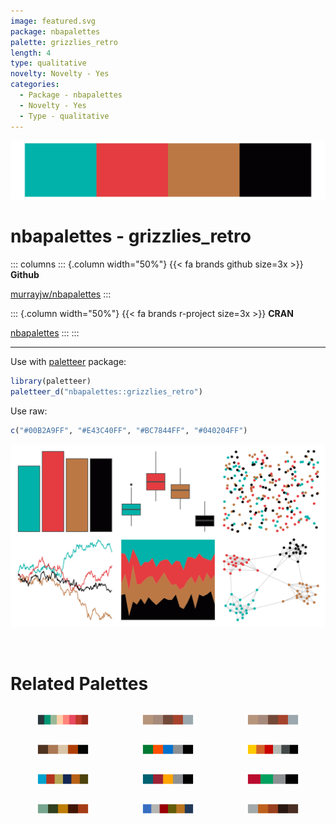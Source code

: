 ```yaml
---
image: featured.svg
package: nbapalettes
palette: grizzlies_retro
length: 4
type: qualitative
novelty: Novelty - Yes
categories:
  - Package - nbapalettes
  - Novelty - Yes
  - Type - qualitative
---
```


![](featured.svg)

# nbapalettes - grizzlies_retro 

::: columns
::: {.column width="50%"}
{{< fa brands github size=3x >}}
**Github**

[murrayjw/nbapalettes](https://github.com/murrayjw/nbapalettes)
:::

::: {.column width="50%"}
{{< fa brands r-project size=3x >}}
**CRAN**

[nbapalettes](https://CRAN.R-project.org/package=nbapalettes)
:::
:::

<hr> 

Use with [paletteer](https://emilhvitfeldt.github.io/paletteer/) package:

```r
library(paletteer)
paletteer_d("nbapalettes::grizzlies_retro")
```

Use raw:

```r
c("#00B2A9FF", "#E43C40FF", "#BC7844FF", "#040204FF")
``` 

![](examples.png) 

<br>

# Related Palettes

<div class="list" style="display: grid; grid-template-columns: auto auto auto;"> <figure class="figure">
<a href="../../awtools/a_palette/"> <img src="../../awtools/a_palette/featured.svg" style="width: 100%;" class="figure-img"></a>
</figure> <figure class="figure">
<a href="../../ButterflyColors/hamadryas_feronia/"> <img src="../../ButterflyColors/hamadryas_feronia/featured.svg" style="width: 100%;" class="figure-img"></a>
</figure> <figure class="figure">
<a href="../../ButterflyColors/hamadryas_feronia/"> <img src="../../ButterflyColors/hamadryas_feronia/featured.svg" style="width: 100%;" class="figure-img"></a>
</figure> <figure class="figure">
<a href="../../feathers/superb_fairy_wren/"> <img src="../../feathers/superb_fairy_wren/featured.svg" style="width: 100%;" class="figure-img"></a>
</figure> <figure class="figure">
<a href="../../nbapalettes/knicks_holiday/"> <img src="../../nbapalettes/knicks_holiday/featured.svg" style="width: 100%;" class="figure-img"></a>
</figure> <figure class="figure">
<a href="../../feathers/spotted_pardalote/"> <img src="../../feathers/spotted_pardalote/featured.svg" style="width: 100%;" class="figure-img"></a>
</figure> <figure class="figure">
<a href="../../werpals/small_world/"> <img src="../../werpals/small_world/featured.svg" style="width: 100%;" class="figure-img"></a>
</figure> <figure class="figure">
<a href="../../nbapalettes/pistons_90s/"> <img src="../../nbapalettes/pistons_90s/featured.svg" style="width: 100%;" class="figure-img"></a>
</figure> <figure class="figure">
<a href="../../nbapalettes/raptors_europe/"> <img src="../../nbapalettes/raptors_europe/featured.svg" style="width: 100%;" class="figure-img"></a>
</figure> <figure class="figure">
<a href="../../vangogh/SunflowersMunich/"> <img src="../../vangogh/SunflowersMunich/featured.svg" style="width: 100%;" class="figure-img"></a>
</figure> <figure class="figure">
<a href="../../NatParksPalettes/Triglav/"> <img src="../../NatParksPalettes/Triglav/featured.svg" style="width: 100%;" class="figure-img"></a>
</figure> <figure class="figure">
<a href="../../ButterflyColors/stalachtis_phlegia_susanna/"> <img src="../../ButterflyColors/stalachtis_phlegia_susanna/featured.svg" style="width: 100%;" class="figure-img"></a>
</figure> 
</div>
